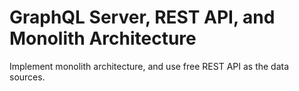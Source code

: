 # GraphQL Server, REST API, and Monolith Architecture

Implement monolith architecture, and use free REST API as the data sources.
